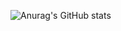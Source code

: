 ![Anurag's GitHub stats](https://github-profile-summary-cards.vercel.app/api/cards/profile-details?username=KeitaShimura&theme=dracula)

